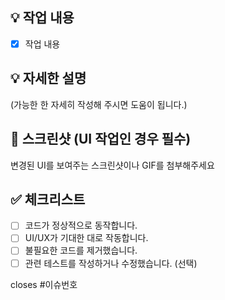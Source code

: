 ## 💡 작업 내용

- [x] 작업 내용

## 💡 자세한 설명

(가능한 한 자세히 작성해 주시면 도움이 됩니다.)

## 📸 스크린샷 (UI 작업인 경우 필수)

변경된 UI를 보여주는 스크린샷이나 GIF를 첨부해주세요

## ✅ 체크리스트

- [ ] 코드가 정상적으로 동작합니다.
- [ ] UI/UX가 기대한 대로 작동합니다.
- [ ] 불필요한 코드를 제거했습니다.
- [ ] 관련 테스트를 작성하거나 수정했습니다. (선택)

closes #이슈번호
